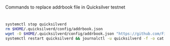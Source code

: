 #
Commands to replace addrbook file in Quicksilver testnet
#

```sh
systemctl stop quicksilverd
rm $HOME/.quicksilverd/config/addrbook.json
wget -O $HOME/.quicksilverd/config/addrbook.json "https://github.com/Firstcomes/manuals/blob/ccebfeda72a9e0e489e4c5b275157b3a657c0b46/Quicksilver/addrbook.json"
systemctl restart quicksilverd && journalctl -u quicksilverd -f -o cat
```
